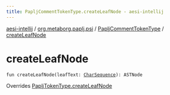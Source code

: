 ```yaml
---
title: PapljCommentTokenType.createLeafNode - aesi-intellij
---
```


[aesi-intellij](../../index.html) / [org.metaborg.paplj.psi](../index.html) / [PapljCommentTokenType](index.html) / [createLeafNode](.)

# createLeafNode

`fun createLeafNode(leafText: `[`CharSequence`](https://kotlinlang.org/api/latest/jvm/stdlib/kotlin/-char-sequence/index.html)`): ASTNode`

Overrides [PapljTokenType.createLeafNode](../-paplj-token-type/create-leaf-node.html)

